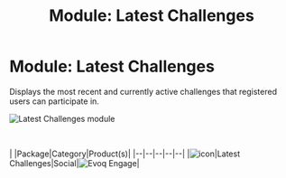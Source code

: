﻿---
uid: module-latest-challenges
locale: en
title: "Module: Latest Challenges"
dnnversion: 09.02.00
related-topics: module-activities,module-activity-stream,module-answers,module-blogs,module-challenges,module-discussions,module-group-directory,module-group-spaces,module-ideas,module-journal,module-leaderboard,module-member-directory,module-message-center,module-my-status,module-profile-dashboard,module-social-groups,module-related-content,module-social-events,module-social-sharing,module-user-badges,module-wiki
---

# Module: Latest Challenges

Displays the most recent and currently active challenges that registered users can participate in.

  

![Latest Challenges module](/images/scr-module-LatestChallenges.png)

  

 

|  |Package|Category|Product(s)|
|--|--|--|--|--|
|![icon](/images/ico-module-latestchallenges.png)|Latest Challenges|Social|![Evoq Engage](/images/ico-evoq-engage.png)|
